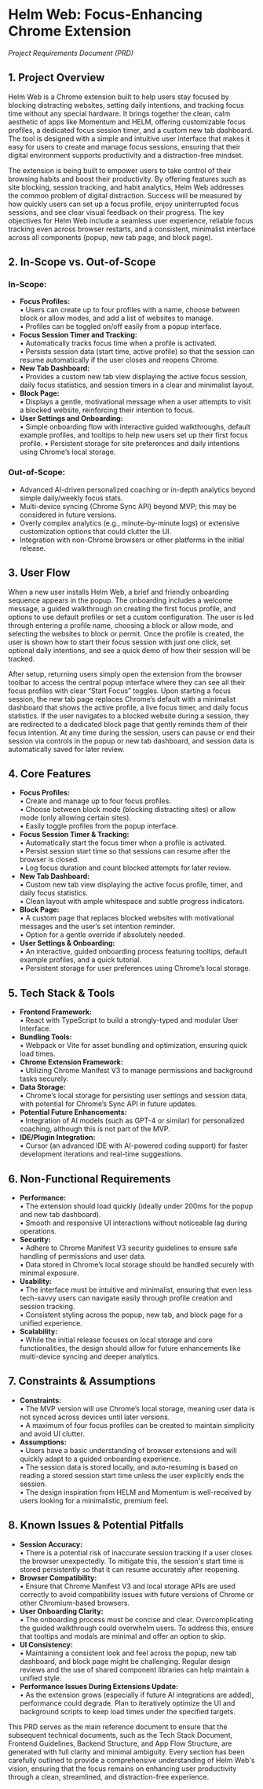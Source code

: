 # Helm Web: Focus-Enhancing Chrome Extension

*Project Requirements Document (PRD)*

## 1. Project Overview

Helm Web is a Chrome extension built to help users stay focused by blocking distracting websites, setting daily intentions, and tracking focus time without any special hardware. It brings together the clean, calm aesthetic of apps like Momentum and HELM, offering customizable focus profiles, a dedicated focus session timer, and a custom new tab dashboard. The tool is designed with a simple and intuitive user interface that makes it easy for users to create and manage focus sessions, ensuring that their digital environment supports productivity and a distraction-free mindset.

The extension is being built to empower users to take control of their browsing habits and boost their productivity. By offering features such as site blocking, session tracking, and habit analytics, Helm Web addresses the common problem of digital distraction. Success will be measured by how quickly users can set up a focus profile, enjoy uninterrupted focus sessions, and see clear visual feedback on their progress. The key objectives for Helm Web include a seamless user experience, reliable focus tracking even across browser restarts, and a consistent, minimalist interface across all components (popup, new tab page, and block page).

## 2. In-Scope vs. Out-of-Scope

### In-Scope:

*   **Focus Profiles:**\
    • Users can create up to four profiles with a name, choose between block or allow modes, and add a list of websites to manage.\
    • Profiles can be toggled on/off easily from a popup interface.
*   **Focus Session Timer and Tracking:**\
    • Automatically tracks focus time when a profile is activated.\
    • Persists session data (start time, active profile) so that the session can resume automatically if the user closes and reopens Chrome.
*   **New Tab Dashboard:**\
    • Provides a custom new tab view displaying the active focus session, daily focus statistics, and session timers in a clear and minimalist layout.
*   **Block Page:**\
    • Displays a gentle, motivational message when a user attempts to visit a blocked website, reinforcing their intention to focus.
*   **User Settings and Onboarding:**\
    • Simple onboarding flow with interactive guided walkthroughs, default example profiles, and tooltips to help new users set up their first focus profile. • Persistent storage for site preferences and daily intentions using Chrome’s local storage.

### Out-of-Scope:

*   Advanced AI-driven personalized coaching or in-depth analytics beyond simple daily/weekly focus stats.
*   Multi-device syncing (Chrome Sync API) beyond MVP; this may be considered in future versions.
*   Overly complex analytics (e.g., minute-by-minute logs) or extensive customization options that could clutter the UI.
*   Integration with non-Chrome browsers or other platforms in the initial release.

## 3. User Flow

When a new user installs Helm Web, a brief and friendly onboarding sequence appears in the popup. The onboarding includes a welcome message, a guided walkthrough on creating the first focus profile, and options to use default profiles or set a custom configuration. The user is led through entering a profile name, choosing a block or allow mode, and selecting the websites to block or permit. Once the profile is created, the user is shown how to start their focus session with just one click, set optional daily intentions, and see a quick demo of how their session will be tracked.

After setup, returning users simply open the extension from the browser toolbar to access the central popup interface where they can see all their focus profiles with clear “Start Focus” toggles. Upon starting a focus session, the new tab page replaces Chrome’s default with a minimalist dashboard that shows the active profile, a live focus timer, and daily focus statistics. If the user navigates to a blocked website during a session, they are redirected to a dedicated block page that gently reminds them of their focus intention. At any time during the session, users can pause or end their session via controls in the popup or new tab dashboard, and session data is automatically saved for later review.

## 4. Core Features

*   **Focus Profiles:**\
    • Create and manage up to four focus profiles.\
    • Choose between block mode (blocking distracting sites) or allow mode (only allowing certain sites).\
    • Easily toggle profiles from the popup interface.
*   **Focus Session Timer & Tracking:**\
    • Automatically start the focus timer when a profile is activated.\
    • Persist session start time so that sessions can resume after the browser is closed.\
    • Log focus duration and count blocked attempts for later review.
*   **New Tab Dashboard:**\
    • Custom new tab view displaying the active focus profile, timer, and daily focus statistics.\
    • Clean layout with ample whitespace and subtle progress indicators.
*   **Block Page:**\
    • A custom page that replaces blocked websites with motivational messages and the user’s set intention reminder.\
    • Option for a gentle override if absolutely needed.
*   **User Settings & Onboarding:**\
    • An interactive, guided onboarding process featuring tooltips, default example profiles, and a quick tutorial.\
    • Persistent storage for user preferences using Chrome’s local storage.

## 5. Tech Stack & Tools

*   **Frontend Framework:**\
    • React with TypeScript to build a strongly-typed and modular User Interface.
*   **Bundling Tools:**\
    • Webpack or Vite for asset bundling and optimization, ensuring quick load times.
*   **Chrome Extension Framework:**\
    • Utilizing Chrome Manifest V3 to manage permissions and background tasks securely.
*   **Data Storage:**\
    • Chrome’s local storage for persisting user settings and session data, with potential for Chrome’s Sync API in future updates.
*   **Potential Future Enhancements:**\
    • Integration of AI models (such as GPT-4 or similar) for personalized coaching, although this is not part of the MVP.
*   **IDE/Plugin Integration:**\
    • Cursor (an advanced IDE with AI-powered coding support) for faster development iterations and real-time suggestions.

## 6. Non-Functional Requirements

*   **Performance:**\
    • The extension should load quickly (ideally under 200ms for the popup and new tab dashboard).\
    • Smooth and responsive UI interactions without noticeable lag during operations.
*   **Security:**\
    • Adhere to Chrome Manifest V3 security guidelines to ensure safe handling of permissions and user data.\
    • Data stored in Chrome’s local storage should be handled securely with minimal exposure.
*   **Usability:**\
    • The interface must be intuitive and minimalist, ensuring that even less tech-savvy users can navigate easily through profile creation and session tracking.\
    • Consistent styling across the popup, new tab, and block page for a unified experience.
*   **Scalability:**\
    • While the initial release focuses on local storage and core functionalities, the design should allow for future enhancements like multi-device syncing and deeper analytics.

## 7. Constraints & Assumptions

*   **Constraints:**\
    • The MVP version will use Chrome’s local storage, meaning user data is not synced across devices until later versions.\
    • A maximum of four focus profiles can be created to maintain simplicity and avoid UI clutter.
*   **Assumptions:**\
    • Users have a basic understanding of browser extensions and will quickly adapt to a guided onboarding experience.\
    • The session data is stored locally, and auto-resuming is based on reading a stored session start time unless the user explicitly ends the session.\
    • The design inspiration from HELM and Momentum is well-received by users looking for a minimalistic, premium feel.

## 8. Known Issues & Potential Pitfalls

*   **Session Accuracy:**\
    • There is a potential risk of inaccurate session tracking if a user closes the browser unexpectedly. To mitigate this, the session's start time is stored persistently so that it can resume accurately after reopening.
*   **Browser Compatibility:**\
    • Ensure that Chrome Manifest V3 and local storage APIs are used correctly to avoid compatibility issues with future versions of Chrome or other Chromium-based browsers.
*   **User Onboarding Clarity:**\
    • The onboarding process must be concise and clear. Overcomplicating the guided walkthrough could overwhelm users. To address this, ensure that tooltips and modals are minimal and offer an option to skip.
*   **UI Consistency:**\
    • Maintaining a consistent look and feel across the popup, new tab dashboard, and block page might be challenging. Regular design reviews and the use of shared component libraries can help maintain a unified style.
*   **Performance Issues During Extensions Update:**\
    • As the extension grows (especially if future AI integrations are added), performance could degrade. Plan to iteratively optimize the UI and background scripts to keep load times under the specified targets.

This PRD serves as the main reference document to ensure that the subsequent technical documents, such as the Tech Stack Document, Frontend Guidelines, Backend Structure, and App Flow Structure, are generated with full clarity and minimal ambiguity. Every section has been carefully outlined to provide a comprehensive understanding of Helm Web's vision, ensuring that the focus remains on enhancing user productivity through a clean, streamlined, and distraction-free experience.
